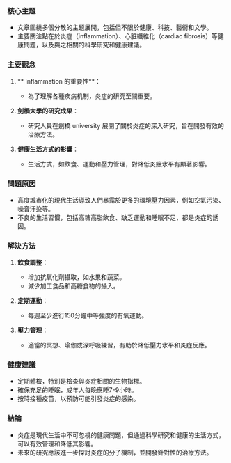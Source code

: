 ### 核心主題

- 文章圍繞多個分散的主题展開，包括但不限於健康、科技、藝術和文學。
- 主要關注點在於炎症（inflammation）、心脏纖維化（cardiac fibrosis）等健康問題，以及與之相關的科學研究和健康建議。

### 主要觀念

1. ** inflammation 的重要性**：
   - 為了理解各種疾病机制，炎症的研究至關重要。
   
2. **劍橋大學的研究成果**：
   - 研究人員在劍橋 university 展開了關於炎症的深入研究，旨在開發有效的治療方法。

3. **健康生活方式的影響**：
   - 生活方式，如飲食、運動和壓力管理，對降低炎癥水平有顯著影響。

### 問題原因

- 高度城市化的現代生活導致人們暴露於更多的環境壓力因素，例如空氣污染、噪音汙染等。
- 不良的生活習慣，包括高糖高脂飲食、缺乏運動和睡眠不足，都是炎症的誘因。

### 解決方法

1. **飲食調整**：
   - 增加抗氧化劑攝取，如水果和蔬菜。
   - 減少加工食品和高糖食物的攝入。

2. **定期運動**：
   - 每週至少進行150分鐘中等強度的有氧運動。

3. **壓力管理**：
   - 適當的冥想、瑜伽或深呼吸練習，有助於降低壓力水平和炎症反應。

### 健康建議

- 定期體檢，特別是檢查與炎症相關的生物指標。
- 確保充足的睡眠，成年人每晚應睡7-9小時。
- 按時接種疫苗，以預防可能引發炎症的感染。

### 結論

- 炎症是現代生活中不可忽視的健康問題，但通過科學研究和健康的生活方式，可以有效管理和降低其影響。
- 未來的研究應該進一步探討炎症的分子機制，並開發針對性的治療方法。